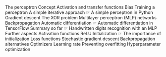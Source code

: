 The perceptron
Concept
Activation and transfer functions
Bias
Training a perceptron
A simple iterative approach
☞ A simple perceptron in Python
Gradient descent
The XOR problem
Multilayer perceptron (MLP) networks
Backpropagation
Automatic differentiation
☞ Automatic differentiation in TensorFlow
Summary so far
☞ Handwritten digits recognition with an MLP
Further aspects
Activation functions
ReLU
Initialization
☞ The importance of initialization
Loss functions
Stochastic gradient descent
Backpropagation alternatives
Optimizers
Learning rate
Preventing overfitting
Hyperparameter optimization